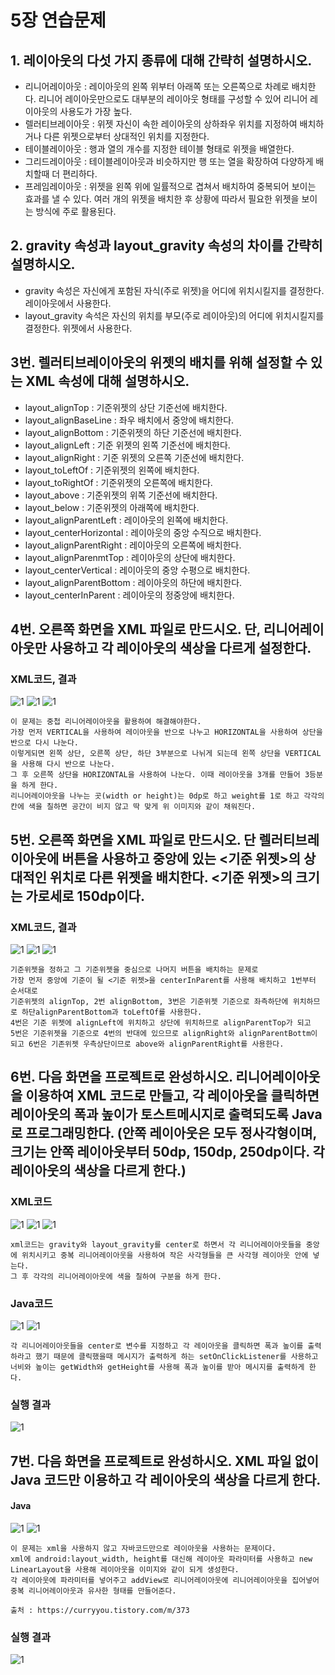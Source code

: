 # 5장 연습문제
## 1. 레이아웃의 다섯 가지 종류에 대해 간략히 설명하시오.
* 리니어레이아웃 : 레이아웃의 왼쪽 위부터 아래쪽 또는 오른쪽으로 차례로 배치한다.
리니어 레이아웃만으로도 대부분의 레이아웃 형태를 구성할 수 있어 리니어 레이아웃의 사용도가 가장 높다.
* 렐러티브레이아웃 : 위젯 자신이 속한 레이아웃의 상하좌우 위치를 지정하여 배치하거나 다른 위젯으로부터 상대적인 위치를 지정한다.
* 테이블레이아웃 : 행과 열의 개수를 지정한 테이블 형태로 위젯을 배열한다.
* 그리드레이아웃 : 테이블레이아웃과 비슷하지만 행 또는 열을 확장하여 다양하게 배치할때 더 편리하다.
* 프레임레이아웃 : 위젯을 왼쪽 위에 일률적으로 겹쳐서 배치하여 중복되어 보이는 효과를 낼 수 있다. 여러 개의 위젯을 배치한 후 상황에 따라서 필요한 위젯을 보이는 방식에 주로 활용된다.


## 2. gravity 속성과 layout_gravity 속성의 차이를 간략히 설명하시오.
* gravity 속성은 자신에게 포함된 자식(주로 위젯)을 어디에 위치시킬지를 결정한다. 레이아웃에서 사용한다.
* layout_gravity 속석은 자신의 위치를 부모(주로 레이아웃)의 어디에 위치시킬지를 결정한다. 위젯에서 사용한다.


## 3번. 렐러티브레이아웃의 위젯의 배치를 위해 설정할 수 있는 XML 속성에 대해 설명하시오.
* layout_alignTop : 기준위젯의 상단 기준선에 배치한다.
* layout_alignBaseLine : 좌우 배치에서 중앙에 배치한다.
* layout_alignBottom : 기준위젯의 하단 기준선에 배치한다.
* layout_alignLeft : 기준 위젯의 왼쪽 기준선에 배치한다.
* layout_alignRight : 기준 위젯의 오른쪽 기준선에 배치한다.
* layout_toLeftOf : 기준위젯의 왼쪽에 배치한다.
* layout_toRightOf : 기준위젯의 오른쪽에 배치한다.
* layout_above : 기준위젯의 위쪽 기준선에 배치한다.
* layout_below : 기준위젯의 아래쪽에 배치한다.
* layout_alignParentLeft : 레이아웃의 왼쪽에 배치한다.
* layout_centerHorizontal : 레이아웃의 중앙 수직으로 배치한다.
* layout_alignParentRight : 레이아웃의 오른쪽에 배치한다.
* layout_alignParenmtTop : 레이아웃의 상단에 배치한다.
* layout_centerVertical : 레이아웃의 중앙 수평으로 배치한다.
* layout_alignParentBottom : 레이아웃의 하단에 배치한다.
* layout_centerInParent : 레이아웃의 정중앙에 배치한다.



## 4번. 오른쪽 화면을 XML 파일로 만드시오. 단, 리니어레이아웃만 사용하고 각 레이아웃의 색상을 다르게 설정한다.

### XML코드, 결과

![1](/5section/5section4-1.jpg)
![1](/5section/5section4-2.jpg)
![1](/5section/5section4-3.jpg)

```
이 문제는 중첩 리니어레이아웃을 활용하여 해결해야한다.
가장 먼저 VERTICAL을 사용하여 레이아웃을 반으로 나누고 HORIZONTAL을 사용하여 상단을 반으로 다시 나눈다. 
이렇게되면 왼쪽 상단, 오른쪽 상단, 하단 3부분으로 나뉘게 되는데 왼쪽 상단을 VERTICAL을 사용해 다시 반으로 나눈다.
그 후 오른쪽 상단을 HORIZONTAL을 사용하여 나눈다. 이때 레이아웃을 3개를 만들어 3등분을 하게 한다. 
리니어레이아웃을 나누는 곳(width or height)는 0dp로 하고 weight를 1로 하고 각각의 칸에 색을 칠하면 공간이 비지 않고 딱 맞게 위 이미지와 같이 채워진다. 
```


## 5번. 오른쪽 화면을 XML 파일로 만드시오. 단 렐러티브레이아웃에 버튼을 사용하고 중앙에 있는 <기준 위젯>의 상대적인 위치로 다른 위젯을 배치한다. <기준 위젯>의 크기는 가로세로 150dp이다.

### XML코드, 결과

![1](/5section/5section5-1.JPG)
![1](/5section/5section5-2.JPG)
![1](/5section/5section5-3.JPG)

```
기준위젯을 정하고 그 기준위젯을 중심으로 나머지 버튼을 배치하는 문제로
가장 먼저 중앙에 기준이 될 <기준 위젯>을 centerInParent를 사용해 배치하고 1번부터 순서대로
기준위젯의 alignTop, 2번 alignBottom, 3번은 기준위젯 기준으로 좌측하단에 위치하므로 하단alignParentBottom과 toLeftOf를 사용한다.
4번은 기준 위젯에 alignLeft에 위치하고 상단에 위치하므로 alignParentTop가 되고
5번은 기준위젯을 기준으로 4번의 반대에 있으므로 alignRight와 alignParentBottm이 되고 6번은 기존위젯 우측상단이므로 above와 alignParentRight를 사용한다.
```

## 6번. 다음 화면을 프로젝트로 완성하시오. 리니어레이아웃을 이용하여 XML 코드로 만들고, 각 레이아웃을 클릭하면 레이아웃의 폭과 높이가 토스트메시지로 출력되도록 Java로 프로그래밍한다. (안쪽 레이아웃은 모두 정사각형이며, 크기는 안쪽 레이아웃부터 50dp, 150dp, 250dp이다. 각 레이아웃의 색상을 다르게 한다.)

### XML코드

![1](/5section/5section6-1.JPG)
![1](/5section/5section6-2.JPG)
![1](/5section/5section6-3.JPG)


```
xml코드는 gravity와 layout_gravity를 center로 하면서 각 리니어레이아웃들을 중앙에 위치시키고 중복 리니어레이아웃을 사용하여 작은 사각형들을 큰 사각형 레이아웃 안에 넣는다.
그 후 각각의 리니어레이아웃에 색을 칠하여 구분을 하게 한다.
```

### Java코드

![1](/5section/5section6-5.JPG)
![1](/5section/5section6-6.JPG)

```
각 리니어레이아웃들을 center로 변수를 지정하고 각 레이아웃을 클릭하면 폭과 높이를 출력하라고 했기 때문에 클릭했을때 메시지가 출력하게 하는 setOnClickListener를 사용하고 너비와 높이는 getWidth와 getHeight를 사용해 폭과 높이를 받아 메시지를 출력하게 한다.
```

### 실행 결과

![1](/5section/5section6-4.JPG)


## 7번. 다음 화면을 프로젝트로 완성하시오. XML 파일 없이 Java 코드만 이용하고 각 레이아웃의 색상을 다르게 한다.

#### Java
![1](/5section/5section7-1.JPG)
![1](/5section/5section7-2.JPG)
```
이 문제는 xml을 사용하지 않고 자바코드만으로 레이아웃을 사용하는 문제이다.
xml에 android:layout_width, height를 대신해 레이아웃 파라미터를 사용하고 new LinearLayout을 사용해 레이아웃을 이미지와 같이 되게 생성한다.
각 레이아웃에 파라미터를 넣어주고 addView로 리니어레이아웃에 리니어레이아웃을 집어넣어 중복 리니어레이아웃과 유사한 형태를 만들어준다.

출처 : https://curryyou.tistory.com/m/373
```
### 실행 결과

![1](/5section/5section7-3.JPG)
